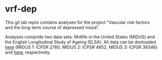 # vrf-dep

This git lab repro contains analyses for the project "Vascular risk factors and the long-term course of depressed mood". 

Analyses compride two data sets: Midlife in the United States (MIDUS) and the English Longitudinal Study of Ageing (ELSA). 
All data can be donloaded [here](https://www.icpsr.umich.edu/icpsrweb/ICPSR/series/203) (MIDUS 1: ICPSR 2760, MIDUS 2: ICPSR 4652, MIDUS 3: ICPSR 36346) and [here](https://beta.ukdataservice.ac.uk/datacatalogue/series/series?id=200011), respectively. 

